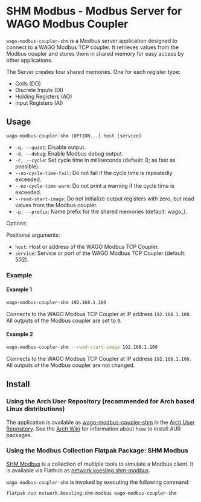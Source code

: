 # SHM Modbus - Modbus Server for WAGO Modbus Coupler

```wago-modbus-coupler-shm``` is a Modbus server application designed to connect to a WAGO Modbus TCP coupler.
It retrieves values from the Modbus coupler and stores them in shared memory for easy access by other applications.

The Server creates four shared memories. 
One for each register type:
- Coils (DO)
- Discrete Inputs (DI)
- Holding Registers (AO)
- Input Registers (AI)

## Usage

```text
wago-modbus-coupler-shm [OPTION...] host [service]
```

- ```-q, --quiet```: Disable output.
- ```-d, --debug```: Enable Modbus debug output.
- ```-c, --cycle```: Set cycle time in milliseconds (default: 0; as fast as possible).
- ```--no-cycle-time-fail```: Do not fail if the cycle time is repeatedly exceeded.
- ```--no-cycle-time-warn```: Do not print a warning if the cycle time is exceeded.
- ```--read-start-image```: Do not initialize output registers with zero, but read values from the Modbus coupler.
- ```-p, --prefix```: Name prefix for the shared memories (default: wago_).

Options:

Positional arguments:

- ```host```: Host or address of the WAGO Modbus TCP Coupler.
- ```service```: Service or port of the WAGO Modbus TCP Coupler (default: 502).

### Example

#### Example 1

```bash
wago-modbus-coupler-shm 192.168.1.100
```

Connects to the WAGO Modbus TCP Coupler at IP address ```192.168.1.100```.
All outputs of the Modbus coupler are set to ```0```.

#### Example 2

```bash
wago-modbus-coupler-shm --read-start-image 192.168.1.100
```

Connects to the WAGO Modbus TCP Coupler at IP address ```192.168.1.100```.
All outputs of the Modbus coupler are not changed.

## Install

### Using the Arch User Repository (recommended for Arch based Linux distributions)

The application is available as [wago-modbus-coupler-shm](https://aur.archlinux.org/packages/wago-modbus-coupler-shm) in the [Arch User Repository](https://aur.archlinux.org/).
See the [Arch Wiki](https://wiki.archlinux.org/title/Arch_User_Repository) for information about how to install AUR packages.

### Using the Modbus Collection Flatpak Package: SHM Modbus

[SHM Modbus](https://nikolask-source.github.io/SHM_Modbus/) is a collection of multiple tools to simulate a Modbus client.
It is available via Flathub as [network.koesling.shm-modbus](https://flathub.org/apps/network.koesling.shm-modbus).

```wago-modbus-coupler-shm``` is invoked by executing the following command:
```
flatpak run network.koesling.shm-modbus wago-modbus-coupler-shm
```
